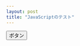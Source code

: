 ```yaml
---
layout: post
title: "JavaScriptのテスト"
---
```


<canvas id="main_canvas" width="500" height="500"></canvas>

<button type="button" onclick="rect">ボタン</button>

